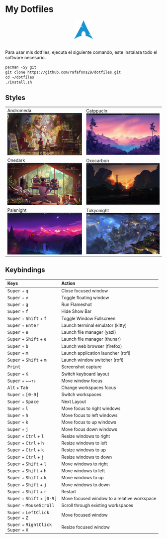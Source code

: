 # My Dotfiles

<div align = "center">
    <img width = "12%" src="./images/Arch-linux-logo.png">
</div> <br>

<!-- To install, execute the following commands: -->
<!-- asdjbas -->

Para usar mis dotfiles, ejecuta el siguiente comando, este instalara todo el software necesario.

```shell
pacman -Sy git
git clone https://github.com/rafafons29/dotfiles.git
cd ~/dotfiles
./install.sh
```

## Styles

<div class="themes">
    <table>
        <div align="center">
            <tr>
                <td>Andromeda<img src="./images/andromeda.jpg"/></td>
                <td>Catppucin<img src="./images/catppucin.jpg"/></td>
            </tr>
        </div>
        <div align="center">
            <tr>
                <td>Onedark<img src="./images/onedark.jpg"/></td>
                <td>Oxocarbon<img src="./images/oxocarbon.jpg"/></td>
            </tr>
        </div>
        <div align="center">
            <tr>
                <td>Palenight<img src="./images/palenight.jpg"/></td>
                <td>Tokyonight<img src="./images/tokyonight.jpg"/></td>
            </tr>
        </div>
    </table>
</div>

## Keybindings

<div align="center">

| Keys                                                                        | Action                                      |
| :-------------------------------------------------------------------------- | :------------------------------------------ |
| <kbd>Super</kbd> + <kbd>q</kbd>                                             | Close focused window                        |
| <kbd>Super</kbd> + <kbd>v</kbd>                                             | Toggle floating window                      |
| <kbd>Super</kbd> + <kbd>g</kbd>                                             | Run Flameshot                               |
| <kbd>Super</kbd> + <kbd>f</kbd>                                             | Hide Show Bar                               |
| <kbd>Super</kbd> + <kbd>Shift</kbd> + <kbd>f</kbd>                          | Toggle Window Fullscreen                    |
| <kbd>Super</kbd> + <kbd>Enter</kbd>                                         | Launch terminal emulator (kitty)            |
| <kbd>Super</kbd> + <kbd>e</kbd>                                             | Launch file manager (yazi)                  |
| <kbd>Super</kbd> + <kbd>Shift</kbd> + <kbd>e</kbd>                          | Launch file manager (thunar)                |
| <kbd>Super</kbd> + <kbd>b</kbd>                                             | Launch web browser (firefox)                |
| <kbd>Super</kbd> + <kbd>m</kbd>                                             | Launch application launcher (rofi)          |
| <kbd>Super</kbd> + <kbd>Shift</kbd> + <kbd>m</kbd>                          | Launch window switcher (rofi)               |
| <kbd>Print</kbd>                                                            | Screenshot capture                          |
| <kbd>Super</kbd> + <kbd>K</kbd>                                             | Switch keyboard layout                      |
| <kbd>Super</kbd> + <kbd>←</kbd><kbd>→</kbd><kbd>↑</kbd><kbd>↓</kbd>         | Move window focus                           |
| <kbd>Alt</kbd> + <kbd>Tab</kbd>                                             | Change workspaces focus                     |
| <kbd>Super</kbd> + <kbd>[0-9]</kbd>                                         | Switch workspaces                           |
| <kbd>Super</kbd> + <kbd>Space</kbd>                                         | Next Layout                                 |
| <kbd>Super</kbd> + <kbd>l</kbd>                                             | Move focus to right windows                 |
| <kbd>Super</kbd> + <kbd>h</kbd>                                             | Move focus to left windows                  |
| <kbd>Super</kbd> + <kbd>k</kbd>                                             | Move focus to up windows                    |
| <kbd>Super</kbd> + <kbd>j</kbd>                                             | Move focus down windows                     |
| <kbd>Super</kbd> + <kbd>Ctrl</kbd> + <kbd>l</kbd>                           | Resize windows to right                     |
| <kbd>Super</kbd> + <kbd>Ctrl</kbd> + <kbd>h</kbd>                           | Resize windows to left                      |
| <kbd>Super</kbd> + <kbd>Ctrl</kbd> + <kbd>k</kbd>                           | Resize windows to up                        |
| <kbd>Super</kbd> + <kbd>Ctrl</kbd> + <kbd>j</kbd>                           | Resize windows to down                      |
| <kbd>Super</kbd> + <kbd>Shift</kbd> + <kbd>l</kbd>                          | Move windows to right                       |
| <kbd>Super</kbd> + <kbd>Shift</kbd> + <kbd>h</kbd>                          | Move windows to left                        |
| <kbd>Super</kbd> + <kbd>Shift</kbd> + <kbd>k</kbd>                          | Move windows to up                          |
| <kbd>Super</kbd> + <kbd>Shift</kbd> + <kbd>j</kbd>                          | Move windows to down                        |
| <kbd>Super</kbd> + <kbd>Shift</kbd> + <kbd>r</kbd>                          | Restart                                     |
| <kbd>Super</kbd> + <kbd>Shift</kbd> + <kbd>[0-9]</kbd>                      | Move focused window to a relative workspace |
| <kbd>Super</kbd> + <kbd>MouseScroll</kbd>                                   | Scroll through existing workspaces          |
| <kbd>Super</kbd> + <kbd>LeftClick</kbd><br><kbd>Super</kbd> + <kbd>Z</kbd>  | Move focused window                         |
| <kbd>Super</kbd> + <kbd>RightClick</kbd><br><kbd>Super</kbd> + <kbd>X</kbd> | Resize focused window                       |

</div>
